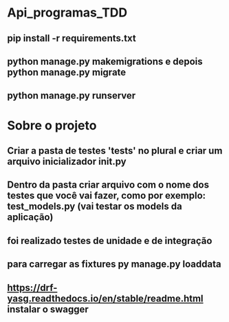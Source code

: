 # Api_programas_TDD
## pip install -r requirements.txt
## python manage.py makemigrations e depois python manage.py migrate
## python manage.py runserver
# Sobre o projeto 
## Criar a pasta de testes 'tests' no plural e criar um arquivo inicializador __init__.py
## Dentro da pasta criar arquivo com o nome dos testes que você vai fazer, como por exemplo: test_models.py (vai testar os models da aplicação)
## foi realizado testes de unidade e de integração

## para carregar as fixtures py manage.py loaddata <nome da fixtures>

## https://drf-yasg.readthedocs.io/en/stable/readme.html instalar o swagger